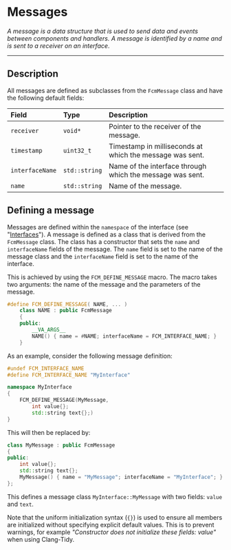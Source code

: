 # Messages
_A message is a data structure that is used to send data and events between components and handlers. A message is identified by a name and is sent to a receiver on an interface_.
***

## Description

All messages are defined as subclasses from the `FcmMessage` class and have the following default fields:

| Field | Type | Description |
|:-------|:------|:-------------|
| `receiver` | `void*` | Pointer to the receiver of the message. |
| `timestamp` | `uint32_t` | Timestamp in milliseconds at which the message was sent. |
| `interfaceName` | `std::string` | Name of the interface through which the message was sent. |
| `name` | `std::string` | Name of the message. |

## Defining a message

Messages are defined within the ``namespace`` of the interface (see "[Interfaces](Interfaces.md)"). A message is defined as a class that is derived from the `FcmMessage` class. The class has a constructor that sets the `name` and `interfaceName` fields of the message. The `name` field is set to the name of the message class and the `interfaceName` field is set to the name of the interface.

This is achieved by using the `FCM_DEFINE_MESSAGE` macro. The macro takes two arguments: the name of the message and the parameters of the message.

```cpp
#define FCM_DEFINE_MESSAGE( NAME, ... )                                 \
    class NAME : public FcmMessage                                      \
    {                                                                   \
    public:                                                             \
        __VA_ARGS__                                                     \
        NAME() { name = #NAME; interfaceName = FCM_INTERFACE_NAME; }    \
    }
```

As an example, consider the following message definition:

```cpp
#undef FCM_INTERFACE_NAME
#define FCM_INTERFACE_NAME "MyInterface"

namespace MyInterface
{
    FCM_DEFINE_MESSAGE(MyMessage,
        int value{};
        std::string text{};)
}
```

This will then be replaced by:

```cpp
class MyMessage : public FcmMessage
{
public:
    int value{};
    std::string text{};
    MyMessage() { name = "MyMessage"; interfaceName = "MyInterface"; }
};
```

This defines a message class `MyInterface::MyMessage` with two fields: `value` and `text`.

Note that the uniform initialization syntax (``{}``) is used to ensure all members are initialized without specifying explicit default values. This is to prevent warnings, for example _"Constructor does not initialize these fields: value"_ when using Clang-Tidy.
